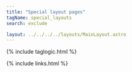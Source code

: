 ```yaml
---
title: "Special layout pages"
tagName: special_layouts
search: exclude

layout: ../../../../layouts/MainLayout.astro
---
```


{% include taglogic.html %}

{% include links.html %}
